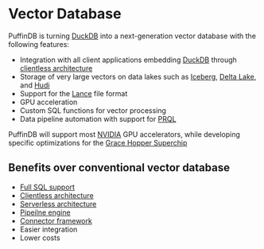 # Vector Database

PuffinDB is turning [DuckDB](https://duckdb.org/) into a next-generation vector database with the following features:

- Integration with all client applications embedding [DuckDB](https://duckdb.org/) through [clientless architecture](Clientless.md)
- Storage of very large vectors on data lakes such as [Iceberg](https://iceberg.apache.org/), [Delta Lake](https://delta.io/), and [Hudi](https://hudi.apache.org/)
- Support for the [Lance](https://github.com/eto-ai/lance) file format
- GPU acceleration
- Custom SQL functions for vector processing
- Data pipeline automation with support for [PRQL](https://prql-lang.org/)

PuffinDB will support most [NVIDIA](https://www.nvidia.com/) GPU accelerators, while developing specific optimizations for the [Grace Hopper Superchip](https://www.nvidia.com/en-us/data-center/grace-hopper-superchip/)

## Benefits over conventional vector database
- [Full SQL support](Query%20Proxy.md#dialect-translation)
- [Clientless architecture](Clientless.md)
- [Serverless architecture](Architecture.md)
- [Pipeilne engine](Pipeline%20Engine.md)
- [Connector framework](Airbyte.md)
- Easier integration
- Lower costs
